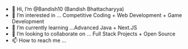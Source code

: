 - 👋 Hi, I’m @Bandish10 (Bandish Bhattacharyya)
- 👀 I’m interested in ... Competitive Coding + Web Development + Game Development
- 🌱 I’m currently learning ...Advanced Java + Next.JS
- 💞️ I’m looking to collaborate on ... Full Stack Projects + Open Source
- 📫 How to reach me ...

<!---
Bandish10/Bandish10 is a ✨ special ✨ repository because its `README.md` (this file) appears on your GitHub profile.
You can click the Preview link to take a look at your changes.
--->
 
